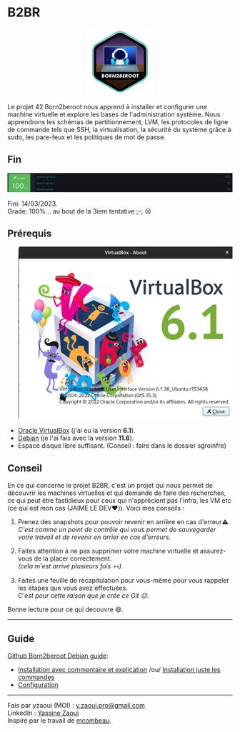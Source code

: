 # B2BR

<p align="center">
  <img src="https://github.com/mcombeau/mcombeau/blob/main/42_badges/born2beroote.png" alt="Born2beroot 42 project badge"/>
</p>

Le projet 42 Born2beroot nous apprend à installer et configurer une machine virtuelle et explore les bases de l'administration système. Nous apprendrons les schémas de partitionnement, LVM, les protocoles de ligne de commande tels que SSH, la virtualisation, la sécurité du système grâce à sudo, les pare-feux et les politiques de mot de passe.

## Fin

<p align="center">
  <img src="https://github.com/yatsuZ/B2BR/blob/main/image/succesB2BR.png" alt="Born2beroot Note 3 tentative aux bout de la troisieme tentative 100%"/>
</p>
Fini: 14/03/2023.
<br>
Grade: 100%... au bout de la 3iem tentative ;-; &#x1F622;

## Prérequis
<p align="right">
  <img src="https://github.com/yatsuZ/B2BR/blob/main/image/Virtual-BOX-version-pti.png" alt="version 6.6 virtual box"/>
</p>

* [Oracle VirtualBox](https://www.virtualbox.org/) (j'ai eu la version <strong>6.1</strong>).<br>
* [Debian](https://www.debian.org/distrib/netinst) (je l'ai fais avec la version <strong>11.6</strong>).<br>
* Espace disque libre suffisant. (Conseil : faire dans le dossier sgroinfre)

## Conseil

En ce qui concerne le projet B2BR, c'est un projet qui nous permet de découvrir les machines virtuelles et qui demande de faire des recherches, ce qui peut être fastidieux pour ceux qui n'apprécient pas l'infra, les VM etc (ce qui est mon cas (JAIME LE DEV:heart:)). Voici mes conseils :

1. Prenez des snapshots pour pouvoir revenir en arrière en cas d'erreur:warning:.
<br>*C'est comme un point de contrôle qui vous permet de sauvegarder votre travail et de revenir en arrier en cas d'erreurs.*

2. Faites attention à ne pas supprimer votre machine virtuelle et assurez-vous de la placer correctement.
<br>*(cela m'est arrivé plusieurs fois :skull::skull:).*

3. Faites une feuille de récapitulation pour vous-même pour vous rappeler les étapes que vous avez effectuées.
<br>*C'est pour cette raison que je crée ce Git :wink:.*

Bonne lecture pour ce qui decouvre :smile:.

---
## Guide

[Github Born2beroot Debian guide]():
* [Installation avec commentaire et explication](https://github.com/yatsuZ/B2BR/blob/main/Guide/Installation.md) 
/ou/ 
[Installation juste les commandes](https://github.com/yatsuZ/B2BR/blob/main/Guide/Installation_NoComment.md)
* [Configuration](https://github.com/yatsuZ/B2BR/blob/main/Guide/Configuration.md)

---
Fais par yzaoui (MOI) : y.zaoui.pro@gmail.com
<br>LinkedIn : [Yassine Zaoui](https://www.linkedin.com/in/yassine-zaoui-23b005229/)
<br>
Inspiré par le travail de [mcombeau](https://github.com/mcombeau/Born2beroot).
